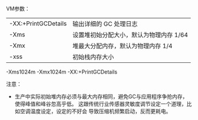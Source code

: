 

VM参数：  

|                     |                                         |
| ------------------- | -------------------------------------   |
| -XX:+PrintGCDetails | 输出详细的 GC 处理日志                  |
| -Xms                | 设置堆初始分配大小，默认为物理内存 1/64 |
| -Xmx                | 堆最大分配内存，默认为物理内存 1/4      |
| -xss                | 初始栈内存大小|



-Xms1024m -Xmx1024m -XX:+PrintGCDetails

注意：

- 生产中实际初始堆内存必须与最大内存相同，避免GC与应用程序争抢内存，
  使得峰值和峰谷忽高乎低。
  这跟传统行业传感器灵敏度调节设定一个道理，比如空调温度设定，设定的不好会
  导致压缩机频繁启动，反而更耗电。

